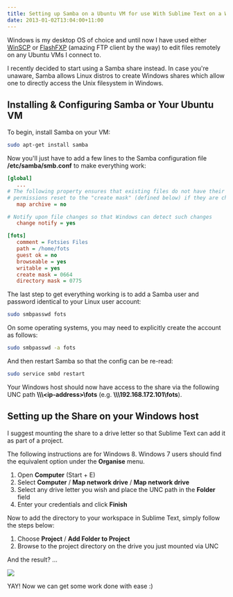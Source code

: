 ```yaml
---
title: Setting up Samba on a Ubuntu VM for use With Sublime Text on a Windows Host
date: 2013-01-02T13:04:00+11:00
---
```


Windows is my desktop OS of choice and until now I have used either
[WinSCP](http://winscp.net/) or [FlashFXP](http://www.flashfxp.com/)
(amazing FTP client by the way) to edit files remotely on any Ubuntu VMs I
connect to.

I recently decided to start using a Samba share instead.  In case you're
unaware, Samba allows Linux distros to create Windows shares which allow one to
directly access the Unix filesystem in Windows.

## Installing & Configuring Samba or Your Ubuntu VM ##

To begin, install Samba on your VM:

``` bash
sudo apt-get install samba
```

Now you'll just have to add a few lines to the Samba configuration file
**/etc/samba/smb.conf** to make everything work:

``` cfg
[global]
   ...
# The following property ensures that existing files do not have their
# permissions reset to the "create mask" (defined below) if they are changed
   map archive = no

# Notify upon file changes so that Windows can detect such changes
   change notify = yes

[fots]
   comment = Fotsies Files
   path = /home/fots
   guest ok = no
   browseable = yes
   writable = yes
   create mask = 0664
   directory mask = 0775
```

The last step to get everything working is to add a Samba user and password
identical to your Linux user account:

``` bash
sudo smbpasswd fots
```

On some operating systems, you may need to explicitly create the account as
follows:

``` bash
sudo smbpasswd -a fots
```

And then restart Samba so that the config can be re-read:

``` bash
sudo service smbd restart
```

Your Windows host should now have access to the share via the following UNC
path **\\\\\\\<ip-address>\fots** (e.g. **\\\\\\192.168.172.101\fots**).

## Setting up the Share on your Windows host ##

I suggest mounting the share to a drive letter so that Sublime Text can add it
as part of a project.

The following instructions are for Windows 8. Windows 7 users should find the
equivalent option under the **Organise** menu.

1. Open **Computer** (Start + E)
2. Select **Computer** / **Map network drive** / **Map network drive**
3. Select any drive letter you wish and place the UNC path in the **Folder**
   field
4. Enter your credentials and click **Finish**

Now to add the directory to your workspace in Sublime Text, simply follow the
steps below:

1. Choose **Project** / **Add Folder to Project**
2. Browse to the project directory on the drive you just mounted via UNC

And the result? ...

![](/images/setting-up-samba-on-a-ubuntu-vm-for-use-with-sublime-text/sublime-text-samba.png)

YAY! Now we can get some work done with ease :)
